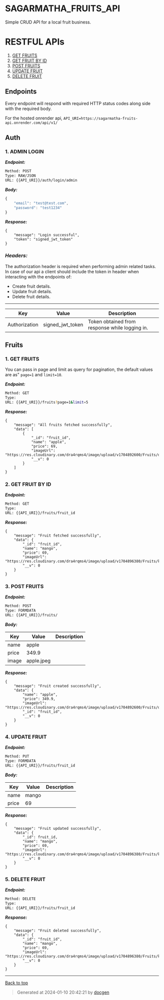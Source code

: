 # SAGARMATHA_FRUITS_API

Simple CRUD API for a local fruit business.

<!--- If we have only one group/collection, then no need for the "ungrouped" heading -->

# RESTFUL APIs

1. [GET FRUITS](#1-get-fruits)
1. [GET FRUIT BY ID](#2-get-fruit-by-id)
1. [POST FRUITS](#3-post-fruits)
1. [UPDATE FRUIT](#4-update-fruit)
1. [DELETE FRUIT](#5-delete-fruit)

## Endpoints

Every endpoint will respond with required HTTP status codes along side with the required body.

For the hosted onrender api, `API_URI=https://sagarmatha-fruits-api.onrender.com/api/v1/`

## Auth

### 1. ADMIN LOGIN

**_Endpoint:_**

```bash
Method: POST
Type: RAW/JSON
URL: {{API_URI}}/auth/login/admin
```

**_Body:_**

```js
{
    "email": "test@test.com",
    "password": "test1234"
}
```

**_Response:_**

```
{
    "message": "Login successful",
    "token": "signed_jwt_token"
}
```

### **_Headers:_**

The authorization header is required when performing admin related tasks. In case of our api a client should include the token in header when interacting with the endpoints of:

- Create fruit details.
- Update fruit details.
- Delete fruit details.

---

| Key           | Value            | Description                                    |
| ------------- | ---------------- | ---------------------------------------------- |
| Authorization | signed_jwt_token | Token obtained from response while logging in. |

## Fruits

### 1. GET FRUITS

You can pass in page and limit as query for pagination, the default values are as"
`page=1` and `limit=10`.

**_Endpoint:_**

```bash
Method: GET
Type:
URL: {{API_URI}}/fruits?page=1&limit=5
```

**_Response:_**

```
{
    "message": "All fruits fetched successfully",
    "data": [
        {
            "_id": "fruit_id",
            "name": "apple",
            "price": 69,
            "imageUrl": "https://res.cloudinary.com/dra4rqms4/image/upload/v1704892600/Fruits/dcmkuatx5uudwbcwayhu.jpg",
            "__v": 0
        }
    ]
}
```

### 2. GET FRUIT BY ID

**_Endpoint:_**

```bash
Method: GET
Type:
URL: {{API_URI}}/fruits/fruit_id
```

**_Response:_**

```
{
    "message": "Fruit fetched successfully",
    "data": {
        "_id": "fruit_id",
        "name": "mango",
        "price": 69,
        "imageUrl": "https://res.cloudinary.com/dra4rqms4/image/upload/v1704896380/Fruits/kmnamq0uwziuvbetkwde.jpg",
        "__v": 0
    }
}
```

### 3. POST FRUITS

**_Endpoint:_**

```bash
Method: POST
Type: FORMDATA
URL: {{API_URI}}/fruits/
```

**_Body:_**

| Key   | Value      | Description |
| ----- | ---------- | ----------- |
| name  | apple      |             |
| price | 349.9      |             |
| image | apple.jpeg |             |

**_Response:_**

```
{
    "message": "Fruit created successfully",
    "data": {
        "name": "apple",
        "price": 349.9,
        "imageUrl": "https://res.cloudinary.com/dra4rqms4/image/upload/v1704892600/Fruits/dcmkuatx5uudwbcwayhu.jpg",
        "_id": "fruit_id",
        "__v": 0
    }
}

```

### 4. UPDATE FRUIT

**_Endpoint:_**

```bash
Method: PUT
Type: FORMDATA
URL: {{API_URI}}/fruits/fruit_id
```

**_Body:_**

| Key   | Value | Description |
| ----- | ----- | ----------- |
| name  | mango |             |
| price | 69    |             |

**_Response:_**

```
{
    "message": "Fruit updated successfully",
    "data": {
        "_id": fruit_id,
        "name": "mango",
        "price": 69,
        "imageUrl": "https://res.cloudinary.com/dra4rqms4/image/upload/v1704896380/Fruits/kmnamq0uwziuvbetkwde.jpg",
        "__v": 0
    }
}
```

### 5. DELETE FRUIT

**_Endpoint:_**

```bash
Method: DELETE
Type:
URL: {{API_URI}}/fruits/fruit_id
```

**_Response:_**

```
{
    "message": "Fruit deleted successfully",
    "data": {
        "_id": "fruit_id",
        "name": "mango",
        "price": 69,
        "imageUrl": "https://res.cloudinary.com/dra4rqms4/image/upload/v1704896380/Fruits/kmnamq0uwziuvbetkwde.jpg",
        "__v": 0
    }
}
```

---

[Back to top](#sagarmatha_fruits_api)

> Generated at 2024-01-10 20:42:21 by [docgen](https://github.com/thedevsaddam/docgen)
